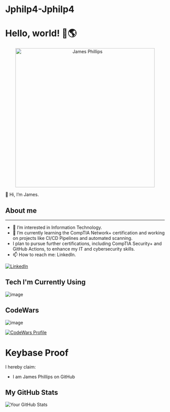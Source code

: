# Jphilp4-Jphilp4
# Hello, world! 👋🌎

<p align="center">
  <img src= "https://github.com/user-attachments/assets/2b61550b-777a-4b9a-8e1a-2815a5d9ba65" alt="James Phillips" width="440"/>
</p>

👋 Hi, I’m James.

## About me

---

- 👀 I’m interested in Information Technology.
- 🌱 I’m currently learning the CompTIA Network+ certification and working on projects like CI/CD Pipelines and automated scanning.
- I plan to pursue further certifications, including CompTIA Security+ and GitHub Actions, to enhance my IT and cybersecurity skills.
- 📫 How to reach me: LinkedIn.

[![LinkedIn](https://img.shields.io/badge/LinkedIn-0077B5?style=for-the-badge&logo=linkedin&logoColor=white)](https://www.linkedin.com/in/james-phillips-028141308/)


## Tech I'm Currently Using
![image](https://github.com/user-attachments/assets/355dc4ff-ee08-4af6-853a-41e00f7776c3)

## CodeWars
![image](https://github.com/user-attachments/assets/5a2237a6-2438-4bb9-8fe3-c84b33d20e79)

<a href="https://www.codewars.com/users/Jphilp4">
  <img src="https://img.shields.io/badge/CodeWars-B1361E?style=for-the-badge&logo=codewars&logoColor=white" alt="CodeWars Profile"/>
</a>


# Keybase Proof

I hereby claim:
* I am James Phillips on GitHub


## My GitHub Stats
![Your GitHub Stats](https://github-readme-stats.vercel.app/api?username=Jphilp4&show_icons=true&theme=default)

